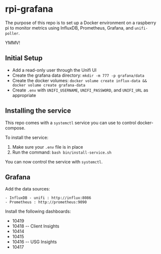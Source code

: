 # rpi-grafana

The purpose of this repo is to set up a Docker environment on a raspberry pi to monitor metrics using InfluxDB, Prometheus, Grafana, and `unifi-poller`.

YMMV!

## Initial Setup

* Add a read-only user through the Unifi UI
* Create the grafana data directory:
    `mkdir -m 777 -p grafana/data`
* Create the docker volumes:
    `docker volume create influx-data && docker volume create grafana-data`
* Create `.env` with `UNIFI_USERNAME`, `UNIFI_PASSWORD`, and `UNIFI_URL` as appropriate

## Installing the service

This repo comes with a `systemctl` service you can use to control docker-compose.

To install the service:

1.  Make sure your `.env` file is in place
1.  Run the command: `bash bin/install-service.sh`

You can now control the service with `systemctl`.

## Grafana

Add the data sources:

    - InfluxDB - unifi : http://influx:8086
    - Prometheus : http://prometheus:9090

Install the following dashboards:

* 10419
* 10418 -- Client Insights
* 10414
* 10415
* 10416 -- USG Insights
* 10417
